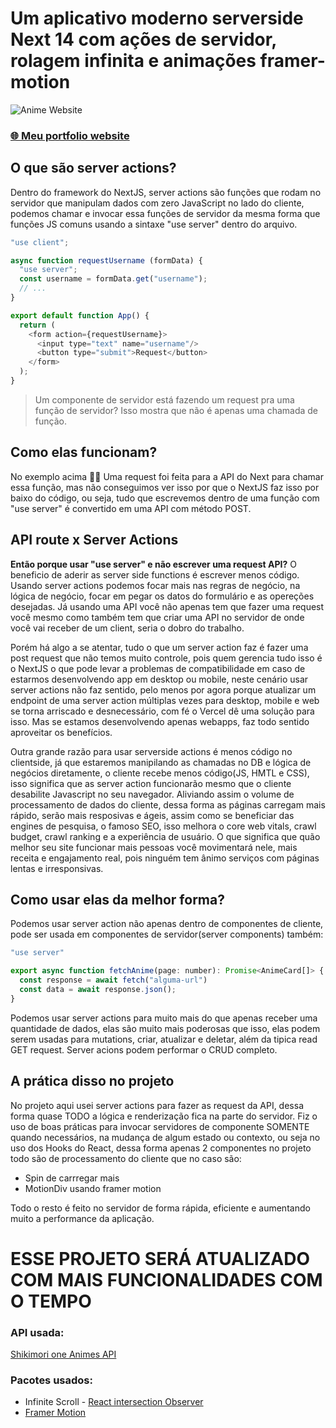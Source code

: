 # Um aplicativo moderno serverside Next 14 com ações de servidor, rolagem infinita e animações framer-motion

![Anime Website](https://i.ibb.co/MG1nbqt/YT-Thumbnails-2.png)

### [🌐 Meu portfolio website](https://usbaliendev.com/)

## O que são server actions?
Dentro do framework do NextJS, server actions são funções que rodam no servidor que manipulam dados com zero JavaScript no lado do cliente, podemos chamar e invocar essa funções de servidor da mesma forma que funções JS comuns usando a sintaxe "use server" dentro do arquivo.

```javascript
"use client";

async function requestUsername (formData) {
  "use server";
  const username = formData.get("username");
  // ...
}

export default function App() {
  return (
    <form action={requestUsername}>
      <input type="text" name="username"/>
      <button type="submit">Request</button>
    </form>
  );
}
```
>Um componente de servidor está fazendo um request pra uma função de servidor? Isso mostra que não é apenas uma chamada de função.

## Como elas funcionam?
No exemplo acima ☝🏻 Uma request foi feita para a API do Next para chamar essa função, mas não conseguimos ver isso por que o NextJS faz isso por baixo do código, ou seja, tudo que escrevemos dentro de uma função com "use server" é convertido em uma API com método POST.

## API route x Server Actions

**Então porque usar "use server" e não escrever uma request API?**
O beneficio de aderir as server side functions é escrever menos código. Usando server actions podemos focar mais nas regras de negócio, na lógica de negócio, focar em pegar os datos do formulário e as opereções desejadas. Já usando uma API você não apenas tem que fazer uma request você mesmo como também tem que criar uma API no servidor de onde você vai receber de um client, seria o dobro do trabalho.

Porém há algo a se atentar, tudo o que um server action faz é fazer uma post request que não temos muito controle, pois quem gerencia tudo isso é o NextJS o que pode levar a problemas de compatibilidade em caso de estarmos desenvolvendo app em desktop ou mobile, neste cenário usar server actions não faz sentido, pelo menos por agora porque atualizar um endpoint de uma server action múltiplas vezes para desktop, mobile e web se torna arriscado e desnecessário, com fé o Vercel dê uma solução para isso. Mas se estamos desenvolvendo apenas webapps, faz todo sentido aproveitar os benefícios.

Outra grande razão para usar serverside actions é menos código no clientside, já que estaremos manipilando as chamadas no DB e lógica de negócios diretamente, o cliente recebe menos código(JS, HMTL e CSS), isso significa que as server action funcionarão mesmo que o cliente desabilite Javascript no seu navegador. Aliviando assim o volume de processamento de dados do cliente, dessa forma as páginas carregam mais rápido, serão mais resposivas e ágeis, assim como se beneficiar das engines de pesquisa, o famoso SEO, isso melhora o core web vitals, crawl budget, crawl ranking e a experiência de usuário. O que significa que quão melhor seu site funcionar mais pessoas você movimentará nele, mais receita e engajamento real, pois ninguém tem ânimo serviços com páginas lentas e irresponsivas.

## Como usar elas da melhor forma?

Podemos usar server action não apenas dentro de componentes de cliente, pode ser usada em componentes de servidor(server components) também:

```javascript
"use server"

export async function fetchAnime(page: number): Promise<AnimeCard[]> {
  const response = await fetch("alguma-url")
  const data = await response.json();
}
```
Podemos usar server actions para muito mais do que apenas receber uma quantidade de dados, elas são muito mais poderosas que isso, elas podem serem usadas para mutations, criar, atualizar e deletar, além da tipica read GET request. Server acions podem performar o CRUD completo.

## A prática disso no projeto

No projeto aqui usei server actions para fazer as request da API, dessa forma quase TODO a lógica e renderização fica na parte do servidor. Fiz o uso de boas práticas para invocar servidores de componente SOMENTE quando necessários, na mudança de algum estado ou contexto, ou seja no uso dos Hooks do React, dessa forma apenas 2 componentes no projeto todo são de processamento do cliente que no caso são:
 * Spin de carrregar mais
 * MotionDiv usando framer motion

Todo o resto é feito no servidor de forma rápida, eficiente e aumentando muito a performance da aplicação.

# ESSE PROJETO SERÁ ATUALIZADO COM MAIS FUNCIONALIDADES COM O TEMPO

### API usada:

[Shikimori one Animes API](https://shikimori.one/api/doc/1.0/animes/index)

### Pacotes usados:

* Infinite Scroll - [React intersection Observer](https://www.npmjs.com/package/react-intersection-observer)
* [Framer Motion](https://www.framer.com/motion/)
